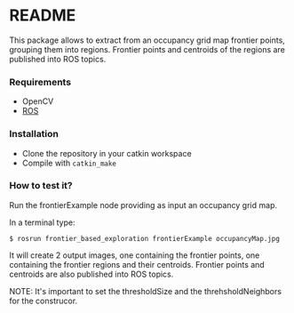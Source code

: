 # README #

This package allows to extract from an occupancy grid map frontier points, grouping them into regions. 
Frontier points and centroids of the regions are published into ROS topics.

### Requirements ###

* OpenCV
* [ROS](http://www.ros.org/)


### Installation ###

* Clone the repository in your catkin workspace
* Compile with ``catkin_make``

### How to test it? ###
Run the frontierExample node providing as input an occupancy grid map.

In a terminal type:

``$ rosrun frontier_based_exploration frontierExample occupancyMap.jpg ``

It will create 2 output images, one containing the frontier points, one containing the frontier regions and their centroids.
Frontier points and centroids are also published into ROS topics.

NOTE: It's important to set the thresholdSize and the threhsholdNeighbors for the construcor.
